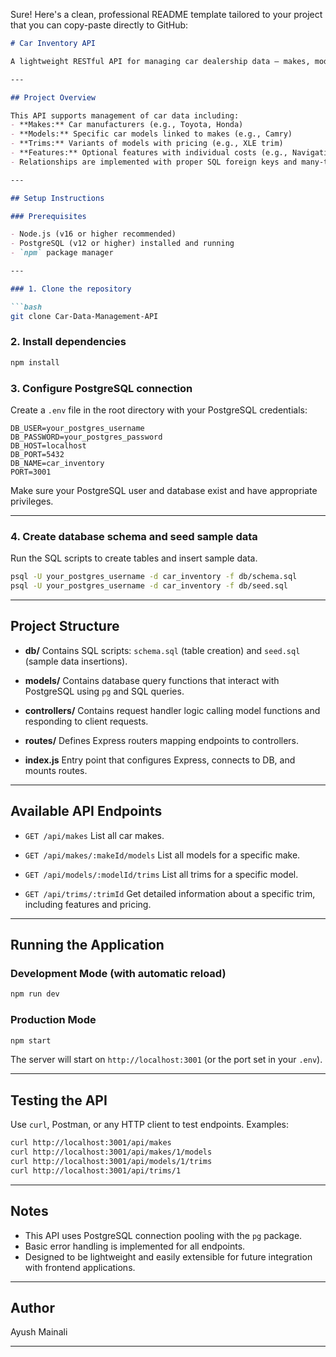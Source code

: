 Sure! Here's a clean, professional README template tailored to your project that you can copy-paste directly to GitHub:

````markdown
# Car Inventory API

A lightweight RESTful API for managing car dealership data — makes, models, trims, and features. 

---

## Project Overview

This API supports management of car data including:  
- **Makes:** Car manufacturers (e.g., Toyota, Honda)  
- **Models:** Specific car models linked to makes (e.g., Camry)  
- **Trims:** Variants of models with pricing (e.g., XLE trim)  
- **Features:** Optional features with individual costs (e.g., Navigation System)  
- Relationships are implemented with proper SQL foreign keys and many-to-many join tables (e.g., trims to features).

---

## Setup Instructions

### Prerequisites

- Node.js (v16 or higher recommended)  
- PostgreSQL (v12 or higher) installed and running  
- `npm` package manager

---

### 1. Clone the repository

```bash
git clone Car-Data-Management-API
````

### 2. Install dependencies

```bash
npm install
```

### 3. Configure PostgreSQL connection

Create a `.env` file in the root directory with your PostgreSQL credentials:

```env
DB_USER=your_postgres_username
DB_PASSWORD=your_postgres_password
DB_HOST=localhost
DB_PORT=5432
DB_NAME=car_inventory
PORT=3001
```

Make sure your PostgreSQL user and database exist and have appropriate privileges.

---

### 4. Create database schema and seed sample data

Run the SQL scripts to create tables and insert sample data.

```bash
psql -U your_postgres_username -d car_inventory -f db/schema.sql
psql -U your_postgres_username -d car_inventory -f db/seed.sql
```

---

## Project Structure

* **db/**
  Contains SQL scripts: `schema.sql` (table creation) and `seed.sql` (sample data insertions).

* **models/**
  Contains database query functions that interact with PostgreSQL using `pg` and SQL queries.

* **controllers/**
  Contains request handler logic calling model functions and responding to client requests.

* **routes/**
  Defines Express routers mapping endpoints to controllers.

* **index.js**
  Entry point that configures Express, connects to DB, and mounts routes.

---

## Available API Endpoints

* `GET /api/makes`
  List all car makes.

* `GET /api/makes/:makeId/models`
  List all models for a specific make.

* `GET /api/models/:modelId/trims`
  List all trims for a specific model.

* `GET /api/trims/:trimId`
  Get detailed information about a specific trim, including features and pricing.

---

## Running the Application

### Development Mode (with automatic reload)

```bash
npm run dev
```

### Production Mode

```bash
npm start
```

The server will start on `http://localhost:3001` (or the port set in your `.env`).

---

## Testing the API

Use `curl`, Postman, or any HTTP client to test endpoints. Examples:

```bash
curl http://localhost:3001/api/makes
curl http://localhost:3001/api/makes/1/models
curl http://localhost:3001/api/models/1/trims
curl http://localhost:3001/api/trims/1
```

---

## Notes

* This API uses PostgreSQL connection pooling with the `pg` package.
* Basic error handling is implemented for all endpoints.
* Designed to be lightweight and easily extensible for future integration with frontend applications.

---

## Author

Ayush Mainali

---
